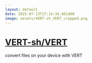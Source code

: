 ```yaml
---
layout: default
date: 2025-07-13T17:14:34.661400
image: assets/VERT-sh_VERT_cropped.png
---
```


# [VERT-sh/VERT](https://github.com/VERT-sh/VERT)

convert files on your device with VERT
